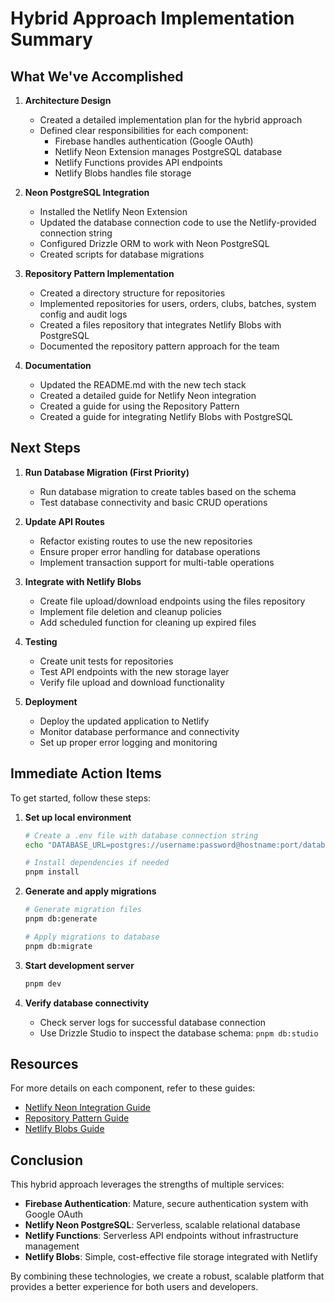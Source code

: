 <!-- @format -->

# Hybrid Approach Implementation Summary

## What We've Accomplished

1. **Architecture Design**

   - Created a detailed implementation plan for the hybrid approach
   - Defined clear responsibilities for each component:
     - Firebase handles authentication (Google OAuth)
     - Netlify Neon Extension manages PostgreSQL database
     - Netlify Functions provides API endpoints
     - Netlify Blobs handles file storage

2. **Neon PostgreSQL Integration**

   - Installed the Netlify Neon Extension
   - Updated the database connection code to use the Netlify-provided connection string
   - Configured Drizzle ORM to work with Neon PostgreSQL
   - Created scripts for database migrations

3. **Repository Pattern Implementation**

   - Created a directory structure for repositories
   - Implemented repositories for users, orders, clubs, batches, system config and audit logs
   - Created a files repository that integrates Netlify Blobs with PostgreSQL
   - Documented the repository pattern approach for the team

4. **Documentation**
   - Updated the README.md with the new tech stack
   - Created a detailed guide for Netlify Neon integration
   - Created a guide for using the Repository Pattern
   - Created a guide for integrating Netlify Blobs with PostgreSQL

## Next Steps

1. **Run Database Migration (First Priority)**

   - Run database migration to create tables based on the schema
   - Test database connectivity and basic CRUD operations

2. **Update API Routes**

   - Refactor existing routes to use the new repositories
   - Ensure proper error handling for database operations
   - Implement transaction support for multi-table operations

3. **Integrate with Netlify Blobs**

   - Create file upload/download endpoints using the files repository
   - Implement file deletion and cleanup policies
   - Add scheduled function for cleaning up expired files

4. **Testing**

   - Create unit tests for repositories
   - Test API endpoints with the new storage layer
   - Verify file upload and download functionality

5. **Deployment**
   - Deploy the updated application to Netlify
   - Monitor database performance and connectivity
   - Set up proper error logging and monitoring

## Immediate Action Items

To get started, follow these steps:

1. **Set up local environment**

   ```bash
   # Create a .env file with database connection string
   echo "DATABASE_URL=postgres://username:password@hostname:port/database" > .env

   # Install dependencies if needed
   pnpm install
   ```

2. **Generate and apply migrations**

   ```bash
   # Generate migration files
   pnpm db:generate

   # Apply migrations to database
   pnpm db:migrate
   ```

3. **Start development server**

   ```bash
   pnpm dev
   ```

4. **Verify database connectivity**
   - Check server logs for successful database connection
   - Use Drizzle Studio to inspect the database schema: `pnpm db:studio`

## Resources

For more details on each component, refer to these guides:

- [Netlify Neon Integration Guide](./NETLIFY_NEON_INTEGRATION.md)
- [Repository Pattern Guide](./REPOSITORY_PATTERN_GUIDE.md)
- [Netlify Blobs Guide](./NETLIFY_BLOBS_GUIDE.md)

## Conclusion

This hybrid approach leverages the strengths of multiple services:

- **Firebase Authentication**: Mature, secure authentication system with Google OAuth
- **Netlify Neon PostgreSQL**: Serverless, scalable relational database
- **Netlify Functions**: Serverless API endpoints without infrastructure management
- **Netlify Blobs**: Simple, cost-effective file storage integrated with Netlify

By combining these technologies, we create a robust, scalable platform that provides a better experience for both users and developers.
